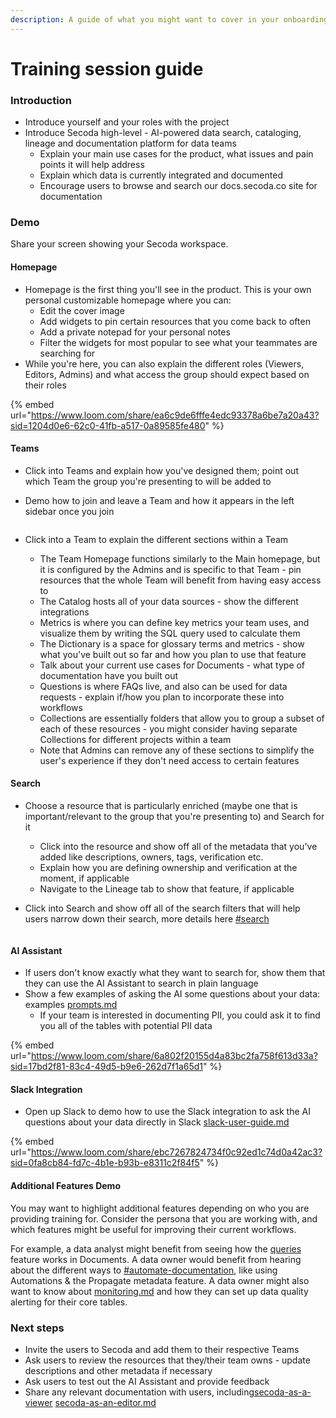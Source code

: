```yaml
---
description: A guide of what you might want to cover in your onboarding sessions
---
```


# Training session guide

### Introduction

* Introduce yourself and your roles with the project
* Introduce Secoda high-level - AI-powered data search, cataloging, lineage and documentation platform for data teams
  * Explain your main use cases for the product, what issues and pain points it will help address
  * Explain which data is currently integrated and documented
  * Encourage users to browse and search our docs.secoda.co site for documentation

### **Demo**

Share your screen showing your Secoda workspace.

#### Homepage

* Homepage is the first thing you'll see in the product. This is your own personal customizable homepage where you can:
  * Edit the cover image
  * Add widgets to pin certain resources that you come back to often
  * Add a private notepad for your personal notes
  * Filter the widgets for most popular to see what your teammates are searching for
* While you're here, you can also explain the different roles (Viewers, Editors, Admins) and what access the group should expect based on their roles

{% embed url="https://www.loom.com/share/ea6c9de6fffe4edc93378a6be7a20a43?sid=1204d0e6-62c0-41fb-a517-0a89585fe480" %}

#### Teams

* Click into Teams and explain how you've designed them; point out which Team the group you're presenting to will be added to
*   Demo how to join and leave a Team and how it appears in the left sidebar once you join

    <figure><img src="https://secoda-public-media-assets.s3.amazonaws.com/3f55a9a4-9d15-4f37-839a-cc46b9d97729.gif" alt=""><figcaption></figcaption></figure>
* Click into a Team to explain the different sections within a Team
  * The Team Homepage functions similarly to the Main homepage, but it is configured by the Admins and is specific to that Team - pin resources that the whole Team will benefit from having easy access to
  * The Catalog hosts all of your data sources - show the different integrations
  * Metrics is where you can define key metrics your team uses, and visualize them by writing the SQL query used to calculate them
  * The Dictionary is a space for glossary terms and metrics - show what you've built out so far and how you plan to use that feature
  * Talk about your current use cases for Documents - what type of documentation have you built out
  * Questions is where FAQs live, and also can be used for data requests - explain if/how you plan to incorporate these into workflows
  * Collections are essentially folders that allow you to group a subset of each of these resources - you might consider having separate Collections for different projects within a team
  * Note that Admins can remove any of these sections to simplify the user's experience if they don't need access to certain features

#### Search

* Choose a resource that is particularly enriched (maybe one that is important/relevant to the group that you're presenting to) and Search for it
  * Click into the resource and show off all of the metadata that you've added like descriptions, owners, tags, verification etc.
  * Explain how you are defining ownership and verification at the moment, if applicable
  * Navigate to the Lineage tab to show that feature, if applicable
*   Click into Search and show off all of the search filters that will help users narrow down their search, more details here [#search](training-session-guide.md#search "mention")

    <figure><img src="https://secoda-public-media-assets.s3.amazonaws.com/f89bc6c1-9ddf-4518-ab4d-f652e45d65f7.gif" alt=""><figcaption></figcaption></figure>

#### AI Assistant

* If users don't know exactly what they want to search for, show them that they can use the AI Assistant to search in plain language
* Show a few examples of asking the AI some questions about your data: examples [prompts.md](../../../features/ai-assistant/prompts.md "mention")
  * If your team is interested in documenting PII, you could ask it to find you all of the tables with potential PII data

{% embed url="https://www.loom.com/share/6a802f20155d4a83bc2fa758f613d33a?sid=17bd2f81-83c4-49d5-b9e6-262d7f1a65d1" %}

#### Slack Integration

* Open up Slack to demo how to use the Slack integration to ask the AI questions about your data directly in Slack [slack-user-guide.md](../../../integrations/productivity-tools/slack-connection/slack-user-guide.md "mention")

{% embed url="https://www.loom.com/share/ebc7267824734f0c92ed1c74d0a42ac3?sid=0fa8cb84-fd7c-4b1e-b93b-e8311c2f84f5" %}

#### Additional Features Demo

You may want to highlight additional features depending on who you are providing training for. Consider the persona that you are working with, and which features might be useful for improving their current workflows.&#x20;

For example, a data analyst might benefit from seeing how the [queries](../../../features/queries/ "mention") feature works in Documents. A data owner would benefit from hearing about the different ways to [#automate-documentation](../../../best-practices/best-practices-for-setting-up-your-workspace.md#automate-documentation "mention"), like using Automations & the Propagate metadata feature. A data owner might also want to know about [monitoring.md](../../../features/monitoring.md "mention") and how they can set up data quality alerting for their core tables.

### Next steps

* Invite the users to Secoda and add them to their respective Teams
* Ask users to review the resources that they/their team owns - update descriptions and other metadata if necessary
* Ask users to test out the AI Assistant and provide feedback
* Share any relevant documentation with users, including[secoda-as-a-viewer](../../../getting-started/secoda-as-a-viewer/ "mention") [secoda-as-an-editor.md](../../../getting-started/secoda-as-an-editor.md "mention")
